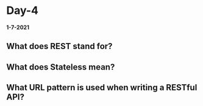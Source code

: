 # Day-4

__1-7-2021__

## What does REST stand for?



## What does Stateless mean?



## What URL pattern is used when writing a RESTful API?